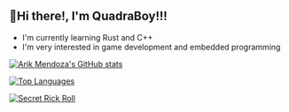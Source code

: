 ## 👋Hi there!, I'm QuadraBoy!!!
- I'm currently learning Rust and C++
- I'm very interested in game development and embedded programming

[![Arik Mendoza's GitHub stats](https://github-readme-stats.vercel.app/api?username=QuadraBoy&theme=radical)](https://github.com/QuadraBoy?tab=repositories)

[![Top Languages](https://github-readme-stats.vercel.app/api/top-langs/?username=QuadraBoy&theme=radical)](https://en.wikipedia.org/wiki/Programming_language)


[![Secret Rick Roll](https://img.shields.io/badge/YouTube_Music-FF0000?style=for-the-badge&logo=youtube-music&logoColor=white)](https://youtu.be/fcZXfoB2f70)
<!---
RedstoneNotPlaced/RedstoneNotPlaced is a ✨ special ✨ repository because its `README.md` (this file) appears on your GitHub profile.
You can click the Preview link to take a look at your changes.
--->
